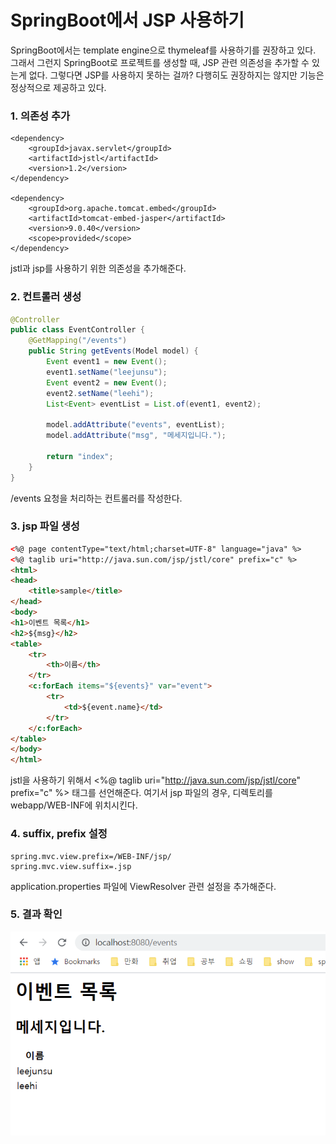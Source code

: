# SpringBoot에서 JSP 사용하기

SpringBoot에서는 template engine으로 thymeleaf를 사용하기를 권장하고 있다. 그래서 그런지 SpringBoot로 프로젝트를 생성할 때, JSP 관련 의존성을 추가할 수 있는게 없다. 그렇다면 JSP를 사용하지 못하는 걸까? 다행히도 권장하지는 않지만 기능은 정상적으로 제공하고 있다. 

### 1. 의존성 추가
```text
<dependency>
    <groupId>javax.servlet</groupId>
    <artifactId>jstl</artifactId>
    <version>1.2</version>
</dependency>

<dependency>
    <groupId>org.apache.tomcat.embed</groupId>
    <artifactId>tomcat-embed-jasper</artifactId>
    <version>9.0.40</version>
    <scope>provided</scope>
</dependency>
```
jstl과 jsp를 사용하기 위한 의존성을 추가해준다.

### 2. 컨트롤러 생성
```java
@Controller
public class EventController {
    @GetMapping("/events")
    public String getEvents(Model model) {
        Event event1 = new Event();
        event1.setName("leejunsu");
        Event event2 = new Event();
        event2.setName("leehi");
        List<Event> eventList = List.of(event1, event2);

        model.addAttribute("events", eventList);
        model.addAttribute("msg", "메세지입니다.");

        return "index";
    }
}
```
/events 요청을 처리하는 컨트롤러를 작성한다.

### 3. jsp 파일 생성
```html
<%@ page contentType="text/html;charset=UTF-8" language="java" %>
<%@ taglib uri="http://java.sun.com/jsp/jstl/core" prefix="c" %>
<html>
<head>
    <title>sample</title>
</head>
<body>
<h1>이벤트 목록</h1>
<h2>${msg}</h2>
<table>
    <tr>
        <th>이름</th>
    </tr>
    <c:forEach items="${events}" var="event">
        <tr>
            <td>${event.name}</td>
        </tr>
    </c:forEach>
</table>
</body>
</html>
```
jstl을 사용하기 위해서 <%@ taglib uri="http://java.sun.com/jsp/jstl/core" prefix="c" %> 태그를 선언해준다.
여기서 jsp 파일의 경우, 디렉토리를 webapp/WEB-INF에 위치시킨다.

### 4. suffix, prefix 설정
```text
spring.mvc.view.prefix=/WEB-INF/jsp/
spring.mvc.view.suffix=.jsp
```
application.properties 파일에 ViewResolver 관련 설정을 추가해준다.

### 5. 결과 확인
![jsp](/Spring/image/jsp.PNG)